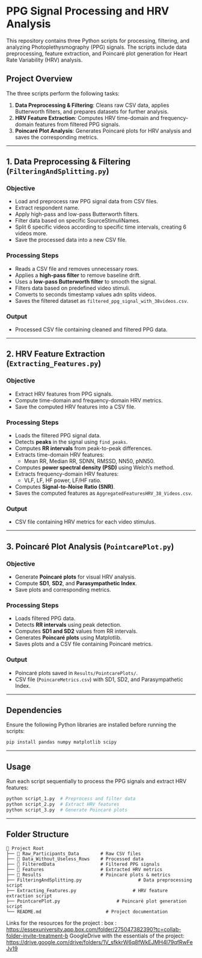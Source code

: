 # PPG Signal Processing and HRV Analysis

This repository contains three Python scripts for processing, filtering, and analyzing Photoplethysmography (PPG) signals. The scripts include data preprocessing, feature extraction, and Poincaré plot generation for Heart Rate Variability (HRV) analysis.

## Project Overview
The three scripts perform the following tasks:
1. **Data Preprocessing & Filtering**: Cleans raw CSV data, applies Butterworth filters, and prepares datasets for further analysis.
2. **HRV Feature Extraction**: Computes HRV time-domain and frequency-domain features from filtered PPG signals.
3. **Poincaré Plot Analysis**: Generates Poincaré plots for HRV analysis and saves the corresponding metrics.

---
## 1. Data Preprocessing & Filtering (`FilteringAndSplitting.py`)
### **Objective**
- Load and preprocess raw PPG signal data from CSV files.
- Extract respondent name.
- Apply high-pass and low-pass Butterworth filters.
- Filter data based on specific SourceStimuliNames.
- Split 6 specific videos according to specific time intervals, creating 6 videos more. 
- Save the processed data into a new CSV file.

### **Processing Steps**
- Reads a CSV file and removes unnecessary rows.
- Applies a **high-pass filter** to remove baseline drift.
- Uses a **low-pass Butterworth filter** to smooth the signal.
- Filters data based on predefined video stimuli.
- Converts to seconds timestamp values adn splits videos.
- Saves the filtered dataset as `filtered_ppg_signal_with_38videos.csv`.

### **Output**
- Processed CSV file containing cleaned and filtered PPG data.

---
## 2. HRV Feature Extraction (`Extracting_Features.py`)
### **Objective**
- Extract HRV features from PPG signals.
- Compute time-domain and frequency-domain HRV metrics.
- Save the computed HRV features into a CSV file.

### **Processing Steps**
- Loads the filtered PPG signal data.
- Detects **peaks** in the signal using `find_peaks`.
- Computes **RR intervals** from peak-to-peak differences.
- Extracts time-domain HRV features:
  - Mean RR, Median RR, SDNN, RMSSD, NN50, pNN50.
- Computes **power spectral density (PSD)** using Welch’s method.
- Extracts frequency-domain HRV features:
  - VLF, LF, HF power, LF/HF ratio.
- Computes **Signal-to-Noise Ratio (SNR)**.
- Saves the computed features as `AggregatedFeaturesHRV_38_Videos.csv`.

### **Output**
- CSV file containing HRV metrics for each video stimulus.

---
## 3. Poincaré Plot Analysis (`PointcarePlot.py`)
### **Objective**
- Generate **Poincaré plots** for visual HRV analysis.
- Compute **SD1**, **SD2**, and **Parasympathetic Index**.
- Save plots and corresponding metrics.

### **Processing Steps**
- Loads filtered PPG data.
- Detects **RR intervals** using peak detection.
- Computes **SD1 and SD2** values from RR intervals.
- Generates **Poincaré plots** using Matplotlib.
- Saves plots and a CSV file containing Poincaré metrics.

### **Output**
- Poincaré plots saved in `Results/PointcarePlots/`.
- CSV file (`PoincareMetrics.csv`) with SD1, SD2, and Parasympathetic Index.

---
## Dependencies
Ensure the following Python libraries are installed before running the scripts:
```bash
pip install pandas numpy matplotlib scipy
```

---
## Usage
Run each script sequentially to process the PPG signals and extract HRV features:
```bash
python script_1.py  # Preprocess and filter data
python script_2.py  # Extract HRV features
python script_3.py  # Generate Poincaré plots
```

---
## Folder Structure
```
📂 Project Root
├── 📂 Raw_Participants_Data        # Raw CSV files
├── 📂 Data_Without_Useless_Rows    # Processed data
├── 📂 FilteredData                 # Filtered PPG signals
├── 📂 Features                     # Extracted HRV metrics
├── 📂 Results                      # Poincaré plots & metrics
├── FilteringAndSplitting.py                     # Data preprocessing script
├── Extracting_Features.py                     # HRV feature extraction script
├── PointcarePlot.py                     # Poincaré plot generation script
└── README.md                        # Project documentation
```

Links for the resources for the project : 
box : https://essexuniversity.app.box.com/folder/275047382390?tc=collab-folder-invite-treatment-b
GoogleDrive with the essentials of the project: https://drive.google.com/drive/folders/1V_sfkkrW6q8fWkEJMH4I79qfRwFeJv19



